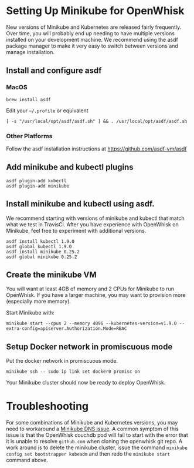 <!--
#
# Licensed to the Apache Software Foundation (ASF) under one or more
# contributor license agreements.  See the NOTICE file distributed with
# this work for additional information regarding copyright ownership.
# The ASF licenses this file to You under the Apache License, Version 2.0
# (the "License"); you may not use this file except in compliance with
# the License.  You may obtain a copy of the License at
#
#     http://www.apache.org/licenses/LICENSE-2.0
#
# Unless required by applicable law or agreed to in writing, software
# distributed under the License is distributed on an "AS IS" BASIS,
# WITHOUT WARRANTIES OR CONDITIONS OF ANY KIND, either express or implied.
# See the License for the specific language governing permissions and
# limitations under the License.
#
-->

# Setting Up Minikube for OpenWhisk

New versions of Minikube and Kubernetes are released fairly
frequently.  Over time, you will probably end up needing to have
multiple versions installed on your development machine. We recommend
using the asdf package manager to make it very easy to switch between
versions and manage installation.

## Install and configure asdf

### MacOS
```
brew install asdf
```

Edit your `~/.profile` or equivalent
```
[ -s "/usr/local/opt/asdf/asdf.sh" ] && . /usr/local/opt/asdf/asdf.sh
```

### Other Platforms

Follow the asdf installation instructions at https://github.com/asdf-vm/asdf

## Add minikube and kubectl plugins
```
asdf plugin-add kubectl
asdf plugin-add minikube
```

## Install minikube and kubectl using asdf.
We recommend starting with versions of minikube and kubectl that match
what we test in TravisCI. After you have experience with OpenWhisk on
Minikube, feel free to experiment with additional versions.

```
asdf install kubectl 1.9.0
asdf global kubectl 1.9.0
asdf install minikube 0.25.2
asdf global minikube 0.25.2
```

## Create the minikube VM
You will want at least 4GB of memory and 2 CPUs for Minikube to run OpenWhisk.
If you have a larger machine, you may want to provision more (especially more memory).

Start Minikube with:
```
minikube start --cpus 2 --memory 4096 --kubernetes-version=v1.9.0 --extra-config=apiserver.Authorization.Mode=RBAC
```

## Setup Docker network in promiscuous mode
Put the docker network in promiscuous mode.
```
minikube ssh -- sudo ip link set docker0 promisc on
```

Your Minikube cluster should now be ready to deploy OpenWhisk.

# Troubleshooting

For some combinations of Minikube and Kubernetes versions, you may need to workaround a [Minikube DNS issue](https://github.com/kubernetes/minikube/issues/2240#issuecomment-348319371). A common symptom of this issue is that the OpenWhisk couchdb pod will fail to start with the error that it is unable to resolve `github.com` when cloning the openwhisk git repo. A work around is to delete the minikube cluster, issue the command `minikube config set bootstrapper kubeadm` and then redo the `minikube start` command above.
